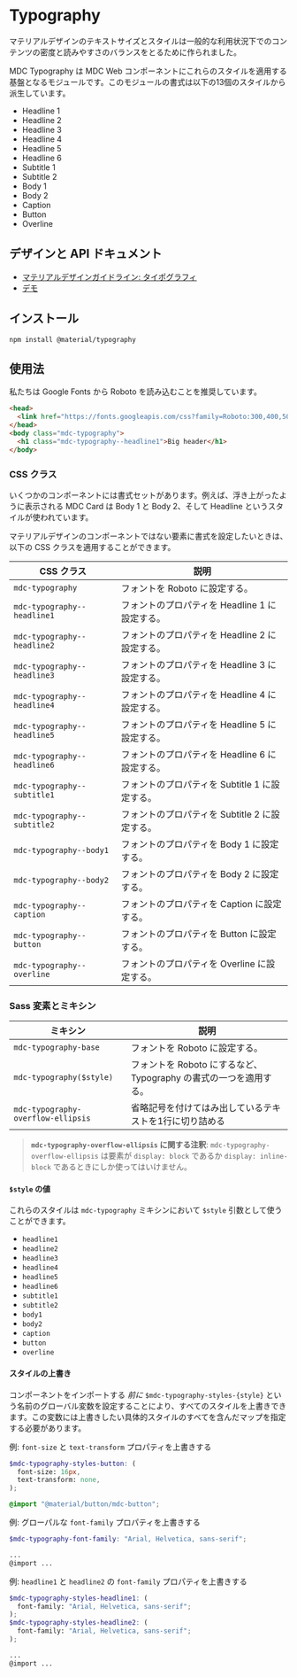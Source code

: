 <!--docs:
title: "Typography"
layout: detail
section: components
excerpt: "Typographic scale that handles a set of type sizes"
iconId: typography
path: /catalog/typography/
-->

# Typography

マテリアルデザインのテキストサイズとスタイルは一般的な利用状況下でのコンテンツの密度と読みやすさのバランスをとるために作られました。

MDC Typography は MDC Web コンポーネントにこれらのスタイルを適用する基盤となるモジュールです。このモジュールの書式は以下の13個のスタイルから派生しています。

* Headline 1
* Headline 2
* Headline 3
* Headline 4
* Headline 5
* Headline 6
* Subtitle 1
* Subtitle 2
* Body 1
* Body 2
* Caption
* Button
* Overline

## デザインと API ドキュメント

<ul class="icon-list">
  <li class="icon-list-item icon-list-item--spec">
    <a href="https://material.io/guidelines/style/typography.html">マテリアルデザインガイドライン: タイポグラフィ</a>
  </li>
  <li class="icon-list-item icon-list-item--link">
    <a href="https://material-components-web.appspot.com/typography.html">デモ</a>
  </li>
</ul>

## インストール

```
npm install @material/typography
```

## 使用法

私たちは Google Fonts から Roboto を読み込むことを推奨しています。

```html
<head>
  <link href="https://fonts.googleapis.com/css?family=Roboto:300,400,500" rel="stylesheet">
</head>
<body class="mdc-typography">
  <h1 class="mdc-typography--headline1">Big header</h1>
</body>
```

### CSS クラス

いくつかのコンポーネントには書式セットがあります。例えば、浮き上がったように表示される MDC Card は Body 1 と Body 2、そして Headline というスタイルが使われています。

マテリアルデザインのコンポーネントではない要素に書式を設定したいときは、以下の CSS クラスを適用することができます。

CSS クラス | 説明
--- | ---
`mdc-typography` | フォントを Roboto に設定する。
`mdc-typography--headline1` | フォントのプロパティを Headline 1 に設定する。
`mdc-typography--headline2` | フォントのプロパティを Headline 2 に設定する。
`mdc-typography--headline3` | フォントのプロパティを Headline 3 に設定する。
`mdc-typography--headline4` | フォントのプロパティを Headline 4 に設定する。
`mdc-typography--headline5` | フォントのプロパティを Headline 5 に設定する。
`mdc-typography--headline6` | フォントのプロパティを Headline 6 に設定する。
`mdc-typography--subtitle1` | フォントのプロパティを Subtitle 1 に設定する。
`mdc-typography--subtitle2` | フォントのプロパティを Subtitle 2 に設定する。
`mdc-typography--body1` | フォントのプロパティを Body 1 に設定する。
`mdc-typography--body2` | フォントのプロパティを Body 2 に設定する。
`mdc-typography--caption` | フォントのプロパティを Caption に設定する。
`mdc-typography--button` | フォントのプロパティを Button に設定する。
`mdc-typography--overline` | フォントのプロパティを Overline に設定する。

### Sass 変素とミキシン

ミキシン | 説明
--- | ---
`mdc-typography-base` | フォントを Roboto に設定する。
`mdc-typography($style)` | フォントを Roboto にするなど、Typography の書式の一つを適用する。
`mdc-typography-overflow-ellipsis` | 省略記号を付けてはみ出しているテキストを1行に切り詰める

> **`mdc-typography-overflow-ellipsis` に関する注釈**: `mdc-typography-overflow-ellipsis` は要素が `display: block` であるか `display: inline-block` であるときにしか使ってはいけません。

#### `$style` の値

これらのスタイルは `mdc-typography` ミキシンにおいて `$style` 引数として使うことができます。

* `headline1`
* `headline2`
* `headline3`
* `headline4`
* `headline5`
* `headline6`
* `subtitle1`
* `subtitle2`
* `body1`
* `body2`
* `caption`
* `button`
* `overline`

#### スタイルの上書き

コンポーネントをインポートする <em>前に</em> `$mdc-typography-styles-{style}` という名前のグローバル変数を設定することにより、すべてのスタイルを上書きできます。この変数には上書きしたい具体的スタイルのすべてを含んだマップを指定する必要があります。

例: `font-size` と `text-transform` プロパティを上書きする

```scss
$mdc-typography-styles-button: (
  font-size: 16px,
  text-transform: none,
);

@import "@material/button/mdc-button";
```

例: グローパルな `font-family` プロパティを上書きする
```scss
$mdc-typography-font-family: "Arial, Helvetica, sans-serif";

...
@import ...
```

例:  `headline1` と `headline2` の `font-family` プロパティを上書きする
```scss
$mdc-typography-styles-headline1: (
  font-family: "Arial, Helvetica, sans-serif";
);
$mdc-typography-styles-headline2: (
  font-family: "Arial, Helvetica, sans-serif";
);

...
@import ...
```
